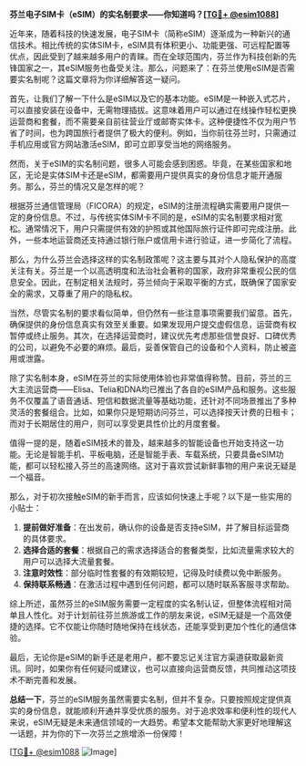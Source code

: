 **芬兰电子SIM卡（eSIM）的实名制要求——你知道吗？[[TG💪+ @esim1088](https://t.me/s/esim1088)]**

近年来，随着科技的快速发展，电子SIM卡（简称eSIM）逐渐成为一种新兴的通信技术。相比传统的实体SIM卡，eSIM具有体积更小、功能更强、可远程配置等优点，因此受到了越来越多用户的青睐。而在全球范围内，芬兰作为科技创新的先锋国家之一，其eSIM服务也备受关注。那么，问题来了：在芬兰使用eSIM是否需要实名制呢？这篇文章将为你详细解答这一疑问。

首先，让我们了解一下什么是eSIM以及它的基本功能。eSIM是一种嵌入式芯片，可以直接安装在设备中，无需物理插拔。这意味着用户可以通过在线操作轻松更换运营商和套餐，而不需要亲自前往营业厅或邮寄实体卡。这种便捷性不仅为用户节省了时间，也为跨国旅行者提供了极大的便利。例如，当你前往芬兰时，只需通过手机应用或官方网站激活eSIM，即可立即享受当地的网络服务。

然而，关于eSIM的实名制问题，很多人可能会感到困惑。毕竟，在某些国家和地区，无论是实体SIM卡还是eSIM，都需要用户提供真实的身份信息才能开通服务。那么，芬兰的情况又是怎样的呢？

根据芬兰通信管理局（FICORA）的规定，eSIM的注册流程确实需要用户提供一定的身份信息。不过，与传统实体SIM卡不同的是，eSIM的实名制要求相对宽松。通常情况下，用户只需提供有效的护照或其他国际旅行证件即可完成注册。此外，一些本地运营商还支持通过银行账户或信用卡进行验证，进一步简化了流程。

那么，为什么芬兰会选择这样的实名制政策呢？这主要与其对个人隐私保护的高度关注有关。芬兰是一个以高透明度和法治社会著称的国家，政府非常重视公民的信息安全。因此，在制定相关法规时，芬兰倾向于采取平衡的方式，既确保了国家安全的需求，又尊重了用户的隐私权。

当然，尽管实名制的要求看似简单，但仍然有一些注意事项需要我们留意。首先，确保提供的身份信息真实有效至关重要。如果发现用户提交虚假信息，运营商有权暂停或终止服务。其次，在选择运营商时，建议优先考虑那些信誉良好、口碑优秀的公司，以避免不必要的麻烦。最后，妥善保管自己的设备和个人资料，防止被盗用或泄露。

除了实名制本身，eSIM在芬兰的实际使用体验也非常值得称赞。目前，芬兰的三大主流运营商——Elisa、Telia和DNA均已推出了各自的eSIM产品和服务。这些服务不仅覆盖了语音通话、短信和数据流量等基础功能，还针对不同场景推出了多种灵活的套餐组合。比如，如果你只是短期访问芬兰，可以选择按天计费的日租卡；而对于长期居住的用户，则可以享受更具性价比的月度套餐。

值得一提的是，随着eSIM技术的普及，越来越多的智能设备也开始支持这一功能。无论是智能手机、平板电脑，还是智能手表、车载系统，只要具备eSIM功能，都可以轻松接入芬兰的高速网络。这对于喜欢尝试新鲜事物的用户来说无疑是一个福音。

那么，对于初次接触eSIM的新手而言，应该如何快速上手呢？以下是一些实用的小贴士：

1. **提前做好准备**：在出发前，确认你的设备是否支持eSIM，并了解目标运营商的具体要求。
2. **选择合适的套餐**：根据自己的需求选择适合的套餐类型，比如流量需求较大的用户可以选择大流量套餐。
3. **注意时效性**：部分临时性套餐的有效期较短，记得及时续费以免中断服务。
4. **保持联系畅通**：在激活过程中遇到任何问题，都可以随时联系客服寻求帮助。

综上所述，虽然芬兰的eSIM服务需要一定程度的实名制认证，但整体流程相对简单且人性化。对于计划前往芬兰旅游或工作的朋友来说，eSIM无疑是一个高效便捷的选择。它不仅能让你随时随地保持在线状态，还能享受到更加个性化的通信体验。

最后，无论你是eSIM的新手还是老用户，都不要忘记关注官方渠道获取最新资讯。同时，如果你有任何疑问或建议，也可以直接向运营商反馈，共同推动这项技术不断完善和发展。

**总结一下**，芬兰的eSIM服务虽然需要实名制，但并不复杂。只要按照规定提供真实的身份信息，就能顺利开通并享受优质的服务。对于追求效率和便利性的现代人来说，eSIM无疑是未来通信领域的一大趋势。希望本文能帮助大家更好地理解这一话题，并为你的下一次芬兰之旅增添一份保障！

[[TG💪+ @esim1088](https://t.me/s/esim1088) ![Image](https://i.postimg.cc/4NQfJmqS/Snipaste-2025-05-13-00-14-12.png)]